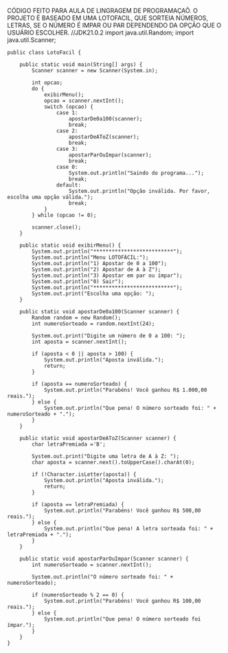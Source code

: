 CÓDIGO FEITO PARA AULA DE LINGRAGEM DE PROGRAMAÇAÕ. O PROJETO É BASEADO EM UMA LOTOFACIL, QUE SORTEIA NÚMEROS, LETRAS, SE O NÚMERO É IMPAR OU PAR   DEPENDENDO DA OPÇÃO QUE O USUÁRIO ESCOLHER.
//JDK21.0.2
import java.util.Random;
import java.util.Scanner;

    public class LotoFacil {

        public static void main(String[] args) {
            Scanner scanner = new Scanner(System.in);

            int opcao;
            do {
                exibirMenu();
                opcao = scanner.nextInt();
                switch (opcao) {
                    case 1:
                        apostarDe0a100(scanner);
                        break;
                    case 2:
                        apostarDeAToZ(scanner);
                        break;
                    case 3:
                        apostarParOuImpar(scanner);
                        break;
                    case 0:
                        System.out.println("Saindo do programa...");
                        break;
                    default:
                        System.out.println("Opção inválida. Por favor, escolha uma opção válida.");
                        break;
                }
            } while (opcao != 0);

            scanner.close();
        }

        public static void exibirMenu() {
            System.out.println("**************************");
            System.out.println("Menu LOTOFÁCIL:");
            System.out.println("1) Apostar de 0 a 100");
            System.out.println("2) Apostar de A à Z");
            System.out.println("3) Apostar em par ou ímpar");
            System.out.println("0) Sair");
            System.out.println("**************************");
            System.out.print("Escolha uma opção: ");
        }

        public static void apostarDe0a100(Scanner scanner) {
            Random random = new Random();
            int numeroSorteado = random.nextInt(24);

            System.out.print("Digite um número de 0 a 100: ");
            int aposta = scanner.nextInt();

            if (aposta < 0 || aposta > 100) {
                System.out.println("Aposta inválida.");
                return;
            }

            if (aposta == numeroSorteado) {
                System.out.println("Parabéns! Você ganhou R$ 1.000,00 reais.");
            } else {
                System.out.println("Que pena! O número sorteado foi: " + numeroSorteado + ".");
            }
        }

        public static void apostarDeAToZ(Scanner scanner) {
            char letraPremiada ='B';

            System.out.print("Digite uma letra de A à Z: ");
            char aposta = scanner.next().toUpperCase().charAt(0);

            if (!Character.isLetter(aposta)) {
                System.out.println("Aposta inválida.");
                return;
            }

            if (aposta == letraPremiada) {
                System.out.println("Parabéns! Você ganhou R$ 500,00 reais.");
            } else {
                System.out.println("Que pena! A letra sorteada foi: " + letraPremiada + ".");
            }
        }

        public static void apostarParOuImpar(Scanner scanner) {
            int numeroSorteado = scanner.nextInt();

            System.out.println("O número sorteado foi: " + numeroSorteado);

            if (numeroSorteado % 2 == 0) {
                System.out.println("Parabéns! Você ganhou R$ 100,00 reais.");
            } else {
                System.out.println("Que pena! O número sorteado foi ímpar.");
            }
        }
    }




